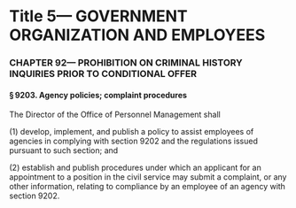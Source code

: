 
# Title 5— GOVERNMENT ORGANIZATION AND EMPLOYEES
### CHAPTER 92— PROHIBITION ON CRIMINAL HISTORY INQUIRIES PRIOR TO CONDITIONAL OFFER
#### § 9203. Agency policies; complaint procedures

The Director of the Office of Personnel Management shall

(1) develop, implement, and publish a policy to assist employees of agencies in complying with section 9202 and the regulations issued pursuant to such section; and

(2) establish and publish procedures under which an applicant for an appointment to a position in the civil service may submit a complaint, or any other information, relating to compliance by an employee of an agency with section 9202.

